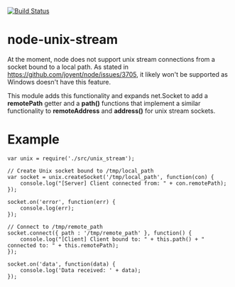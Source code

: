 [![Build Status](https://secure.travis-ci.org/santigimeno/node-unix-stream.png?branch=master)](http://travis-ci.org/santigimeno/node-unix-stream)

node-unix-stream
================

At the moment, node does not support unix stream connections from a socket bound to a local path. As stated in
https://github.com/joyent/node/issues/3705, it likely won't be supported as Windows doesn't have this feature.

This module adds this functionality and expands net.Socket to add a __remotePath__ getter and a __path()__ functions
that implement a similar functionality to __remoteAddress__ and __address()__ for unix stream sockets.


Example
=======
```
var unix = require('./src/unix_stream');

// Create Unix socket bound to /tmp/local_path
var socket = unix.createSocket('/tmp/local_path', function(con) {
    console.log("[Server] Client connected from: " + con.remotePath);
});

socket.on('error', function(err) {
    console.log(err);
});

// Connect to /tmp/remote_path
socket.connect({ path : '/tmp/remote_path' }, function() {
    console.log("[Client] Client bound to: " + this.path() + " connected to: " + this.remotePath);
});

socket.on('data', function(data) {
    console.log('Data received: ' + data);
});
```
